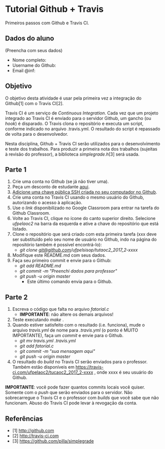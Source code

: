 # Tutorial Github + Travis

Primeiros passos com Github e Travis CI.

## Dados do aluno

(Preencha com seus dados)

- Nome completo: 
- Username do Github: 
- Email @inf: 

## Objetivo 

O objetivo desta atividade é usar pela primeira vez a integração do Github[1] com o Travis CI[2]. 

Travis CI é um serviço de *Continuous Integration*. Cada vez que um projeto integrado ao Travis CI é enviado para o servidor Github, um gancho (ou *hook*) é disparado. O Travis clona o repositório e executa um script, conforme indicado no arquivo .travis.yml. O resultado do script é repassado de volta para o desenvolvedor.

Nesta disciplina, Github + Travis CI serão utilizados para o desenvolvimento e teste dos trabalhos. Para produzir a primeira nota dos trabalhos (sujeitas à revisão do professor), a biblioteca *simplegrade.h*[3] será usada.

## Parte 1

1. Crie uma conta no Github (se já não tiver uma).
2. Peça um desconto de estudante [aqui](https://education.github.com/discount_requests/new).
3. [Adicione uma chave pública SSH criada no seu computador no Github](https://git-scm.com/book/pt-br/v1/Git-no-Servidor-Gerando-Sua-Chave-Pública-SSH).
4. Crie uma conta no Travis CI usando o mesmo usuário do Github, autorizando o acesso à aplicação.
5. Use o _link_ disponibilizado no Google Classroom para entrar na tarefa do Github Classroom. 
6. Volte ao Travis CI, clique no ícone do canto superior direito. Selecione _ufpelaoc2_ na barra da esquerda e ative a chave do repositório que está listado.
7. Clone o repositório que será criado com esta primeira tarefa (xxx deve ser substituído pelo seu nome de usuário no Github, indo na página do repositório também é possível encontrá-lo):
    * _git clone git@github.com/ufpelsisop/tutaoc2_2017_2-xxxx_
8. Modifique este README.md com seus dados.
9. Faça seu primeiro commit e envie para o Github:
    * _git add README.md_
    * _git commit -m "Preenchi dados para professor"_
    * _git push -u origin master_ 
        * Este último comando envia para o Github. 

## Parte 2

1. Escreva o código que falta no arquivo _fatorial.c_
    * __IMPORTANTE__: não altere os demais arquivos!
2. Teste executando _make_ .
3. Quando estiver satisfeito com o resultado (i.e. funciona), mude o arquivo _travis.yml_ de nome para _.travis.yml_ (o ponto é MUITO IMPORTANTE), faça um _commit_ e envie para o Github.
    * _git mv travis.yml .travis.yml_
    * _git add fatorial.c_ 
    * _git commit -m "sua mensagem aqui"_
    * _git push -u origin master_
4. O resultado do _build_ no Travis CI serão enviados para o professor. Também estão disponíveis em https://travis-ci.com/ufpelaoc2/tucaoc2_2017_2-xxxx , onde xxxx é seu usuário do Github.

__IMPORTANTE__: você pode fazer quantos commits locais você quiser. Somente com o _push_ que serão enviados para o servidor. Não sobrecarregue o Travis CI e o professor com _builds_ que você sabe que não funcionam. Abuso do Travis CI pode levar à revogação da conta. 

## Referências

- [1] http://github.com
- [2] http://travis-ci.com
- [3] https://github.com/pilla/simplegrade
